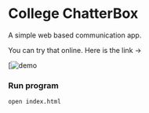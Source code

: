 # College ChatterBox
A simple web based communication app.

You can try that online. Here is the link ->  


[![demo](https://drive.google.com/open?id=1oVcFt4i8IVaj2_vPT-Mv6XA5sbnm65uV)


### Run program
```node server.js
open index.html
```

